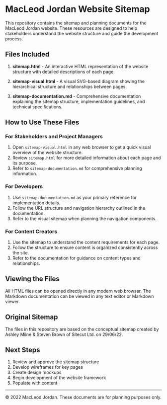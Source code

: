 # MacLeod Jordan Website Sitemap

This repository contains the sitemap and planning documents for the MacLeod Jordan website. These resources are designed to help stakeholders understand the website structure and guide the development process.

## Files Included

1. **sitemap.html** - An interactive HTML representation of the website structure with detailed descriptions of each page.

2. **sitemap-visual.html** - A visual SVG-based diagram showing the hierarchical structure and relationships between pages.

3. **sitemap-documentation.md** - Comprehensive documentation explaining the sitemap structure, implementation guidelines, and technical specifications.

## How to Use These Files

### For Stakeholders and Project Managers

1. Open `sitemap-visual.html` in any web browser to get a quick visual overview of the website structure.
2. Review `sitemap.html` for more detailed information about each page and its purpose.
3. Refer to `sitemap-documentation.md` for comprehensive planning information.

### For Developers

1. Use `sitemap-documentation.md` as your primary reference for implementation details.
2. Follow the URL structure and navigation hierarchy outlined in the documentation.
3. Refer to the visual sitemap when planning the navigation components.

### For Content Creators

1. Use the sitemap to understand the content requirements for each page.
2. Follow the structure to ensure content is organized consistently across the site.
3. Refer to the documentation for guidance on content types and relationships.

## Viewing the Files

All HTML files can be opened directly in any modern web browser. The Markdown documentation can be viewed in any text editor or Markdown viewer.

## Original Sitemap

The files in this repository are based on the conceptual sitemap created by Ashley Milne & Steven Brown of Sitecut Ltd. on 29/06/22.

## Next Steps

1. Review and approve the sitemap structure
2. Develop wireframes for key pages
3. Create design mockups
4. Begin development of the website framework
5. Populate with content

---

© 2022 MacLeod Jordan. These documents are for planning purposes only. 